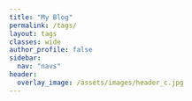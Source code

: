 ```yaml
---
title: "My Blog"
permalink: /tags/
layout: tags
classes: wide
author_profile: false
sidebar:
  nav: "navs"
header:
  overlay_image: /assets/images/header_c.jpg
---
```

